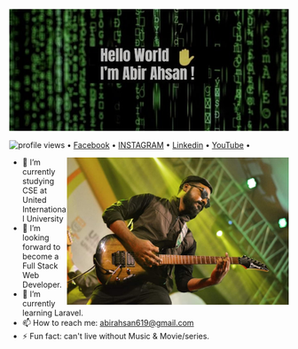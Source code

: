 <img src="images/Hlw world.jpg">

<p>
  <img src="https://gpvc.arturio.dev/sw-yx" alt="profile views"> •  
  <a href="https://www.facebook.com/abir.ahsan.50">Facebook</a> •
  <a href="https://www.instagram.com/abir_ahsan619/">INSTAGRAM</a> •
  <a href="https://www.linkedin.com/in/abir-ahsan-64b630195/">Linkedin</a> •
  <a href="https://www.youtube.com/channel/UC2I2BhHnzdTrr6AjMVdnOvA">YouTube</a> •
</p>

<a href="https://myoctocat.dev/@sw-yx/octocat">
  <img align="right" src="images/abir.jpg" width=400 /> </a>

- 🔭 I’m currently studying CSE at United International University
- 🤔 I’m looking forward to become a Full Stack Web Developer.
- 🌱 I’m currently learning Laravel.
- 📫 How to reach me: abirahsan619@gmail.com
- ⚡ Fun fact: can't live without Music & Movie/series.
<!--
**abirahsan007/abirahsan007** is a ✨ _special_ ✨ repository because its `README.md` (this file) appears on your GitHub profile.

<!--
Here are some ideas to get you started:

- 🔭 I’m currently working on ...
- 🌱 I’m currently learning ...
- 👯 I’m looking to collaborate on ...
- 🤔 I’m looking for help with ...
- 💬 Ask me about ...
- 📫 How to reach me: ...
- 😄 Pronouns: ...
- ⚡ Fun fact: ...
-->
